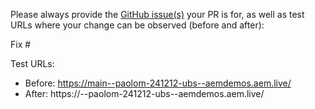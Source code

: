 Please always provide the [GitHub issue(s)](../issues) your PR is for, as well as test URLs where your change can be observed (before and after):

Fix #<gh-issue-id>

Test URLs:
- Before: https://main--paolom-241212-ubs--aemdemos.aem.live/
- After: https://<branch>--paolom-241212-ubs--aemdemos.aem.live/
